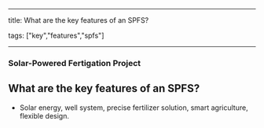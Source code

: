 
---

title: What are the key features of an SPFS?

tags: ["key","features","spfs"]

---

### Solar-Powered Fertigation Project

## What are the key features of an SPFS?


 - Solar energy, well system, precise fertilizer solution, smart agriculture, flexible design.

